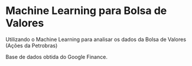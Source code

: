 # Machine Learning para Bolsa de Valores
Utilizando o Machine Learning para analisar os dados da Bolsa de Valores (Ações da Petrobras)


Base de dados obtida do Google Finance.
